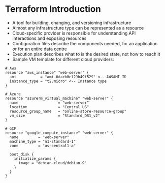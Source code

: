 # Terraform Introduction

* A tool for building, changing, and versioning infrastructure
* Almost any infrastructure type can be represented as a resource
* Cloud-specific provider is responsible for understanding API interactions and exposing resources
* Configuration files describe the components needed, for an application or for an entire data centre
* Execution plan describes what to is the desired state, not how to reach it
* Sample VM template for different cloud providers:

```text
# Aws
resource "aws_instance" "web-server" {
  ami           = "ami-0dacb0c129b49f529" <-- AWSAMI ID
  instance_type = "t2.micro" <-- Instance type
}
```

```text
# Azure
resource "azurerm_virtual_machine" "web-server" {
  name                  = "web-server"
  location              = "Central US"
  resource_group_name   = "online-store-resource-group"
  vm_size               = "Standard_DS1_v2"
}
```

```text
# GCP
resource "google_compute_instance" "web-server" {
  name         = "web-server"
  machine_type = "n1-standard-1"
  zone         = "us-central1-a"

  boot_disk {
    initialize_params {
      image = "debian-cloud/debian-9"
    }
  }
}
```


